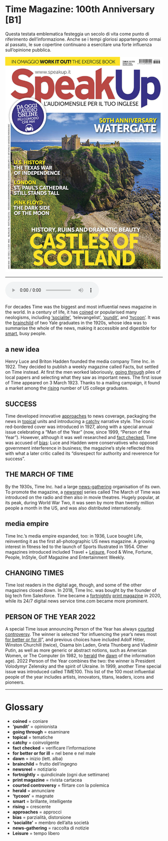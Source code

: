 # Time Magazine: 100th Anniversary   [B1]

Questa testata emblematica festeggia un secolo di vita come punto di riferimento dell’informazione. Anche se i tempi gloriosi appartengono ormai al passato, le sue copertine continuano a esercitare una forte influenza sull’opinione pubblica.

![](Time%20Magazine%20100th%20Anniversary.jpg)

--------------

<div>
<audio controls autoplay>
    <source src="https://raw.githubusercontent.com/dartie/speakup/main/2023-03/Time%20Magazine%20100th%20Anniversary.mp3" type="audio/mpeg">
</audio>
</div>


For decades Time was the biggest and most influential news magazine in the world. In a century of life, it has [coined](## "coniare") or popularised many neologisms, including [‘socialite’](## "membro dell’alta società"), ‘televangelist’, [‘pundit’](## "opinionista"), and [‘tycoon’](## "magnate"). It was the [brainchild](## "frutto dell’ingegno") of two Yale graduates in the 1920s, whose idea was to summarise the whole of the news, making it accessible and digestible for [smart](## "brillante, intelligente"), busy people.

## a new idea
Henry Luce and Briton Hadden founded the media company Time Inc. in 1922. They decided to publish a weekly magazine called Facts, but settled on Time instead. At first the men worked laboriously, [going through](## "esaminare") piles of local papers and selecting what they saw as important news. The first issue of Time appeared on 3 March 1923. Thanks to a mailing campaign, it found a market among the [rising](## "crescente") number of US college graduates.

## SUCCESS
Time developed innovative [approaches](## "approcci") to news coverage, packaging the news in [topical](## "tematiche") units and introducing a [catchy](## "coinvolgente") narrative style. The iconic red-bordered cover was introduced in 1927, along with a special annual issue celebrating a “Man of the Year” (now, since 1999, “Person of the Year”). However, although it was well researched and [fact checked](## "verificare l’informazione"), Time was accused of [bias](## "parzialità, distorsione"): Luce and Hadden were conservatives who opposed government interference in business; the magazine’s style reflected this with what a later critic called its “disrespect for authority and reverence for success”. 

## THE MARCH OF TIME
By the 1930s, Time Inc. had a large [news-gathering](## "raccolta di notizie") organisation of its own. To promote the magazine, a [newsreel](## "notiziario") series called The March of Time was introduced on the radio and then also in movie theatres. Hugely popular, at its peak, during World War Two, it was seen by more than twenty million people a month in the US, and was also distributed internationally.

## media empire
Time Inc.’s media empire expanded, too: in 1936, Luce bought Life, reinventing it as the first all-photographic US news magazine. A growing interest in fitness led to the launch of Sports Illustrated in 1954. Other magazines introduced included Travel + [Leisure](## "tempo libero"), Food & Wine, Fortune, People, InStyle, Golf Magazine and Entertainment Weekly.

## CHANGING TIMES
Time lost readers in the digital age, though, and some of the other magazines closed down. In 2018, Time Inc. was bought by the founder of big tech firm Salesforce. Time became a [fortnightly](## "quindicinale (ogni due settimane)") [print magazine](## "rivista cartacea") in 2020, while its 24/7 digital news service time.com became more prominent.

## PERSON OF THE YEAR 2022 
A special Time issue announcing Person of the Year has always [courted controversy](## "flirtare con la polemica"). The winner is selected “for influencing the year’s news most [for better or for ill](## "nel bene e nel male")”, and previous choices have included Adolf Hitler, Winston Churchill (twice), Osama bin Laden, Greta Thunberg and Vladimir Putin, as well as more generic or abstract notions, such as American Women, or The Computer (in 1982, to [herald](## "annunciare") the [dawn](## "inizio (lett. alba)") of the information age). 2022 Person of the Year combines the two: the winner is President Volodymyr Zelensky and the spirit of Ukraine. In 1999, another Time special issue was introduced called TIME100. This list of the 100 most influential people of the year includes artists, innovators, titans, leaders, icons and pioneers. 

--------------

<div style = "display:block; clear:both; page-break-after:always;"></div>

# Glossary
* **coined** = coniare
* **‘pundit’** = opinionista
* **going through** = esaminare
* **topical** = tematiche
* **catchy** = coinvolgente
* **fact checked** = verificare l’informazione
* **for better or for ill** = nel bene e nel male
* **dawn** = inizio (lett. alba)
* **brainchild** = frutto dell’ingegno
* **newsreel** = notiziario
* **fortnightly** = quindicinale (ogni due settimane)
* **print magazine** = rivista cartacea
* **courted controversy** = flirtare con la polemica
* **herald** = annunciare
* **‘tycoon’** = magnate
* **smart** = brillante, intelligente
* **rising** = crescente
* **approaches** = approcci
* **bias** = parzialità, distorsione
* **‘socialite’** = membro dell’alta società
* **news-gathering** = raccolta di notizie
* **Leisure** = tempo libero
